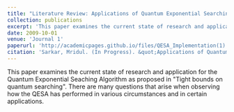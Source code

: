 ```yaml
---
title: "Literature Review: Applications of Quantum Exponential Searching Algorithm"
collection: publications
excerpt: 'This paper examines the current state of research and application for the Quantum Exponential Seaching Algorithm'
date: 2009-10-01
venue: 'Journal 1'
paperurl: 'http://academicpages.github.io/files/QESA_Implementation(1).pdf'
citation: 'Sarkar, Mridul. (In Progress). &quot;Applications of Quantum Exponential Searching Algorithm&quot; <i>Literature Review/i>. 1(1).'
---
```

This paper examines the current state of research and application for the Quantum Exponential Seaching Algorithm as proposed in "Tight bounds on quantum searching". There are many questions that arise when observing how the QESA has performed in various circumstances and in certain applications. 


